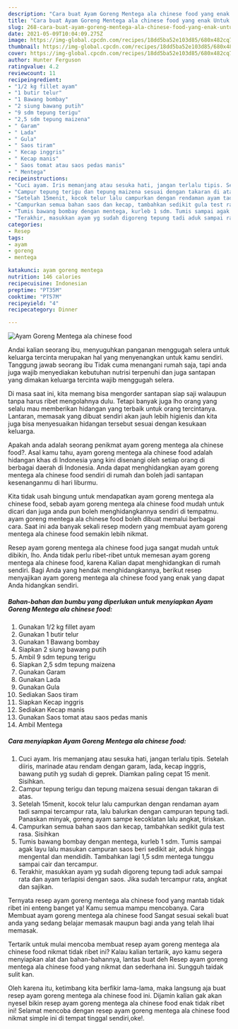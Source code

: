 ```yaml
---
description: "Cara buat Ayam Goreng Mentega ala chinese food yang enak Untuk Jualan"
title: "Cara buat Ayam Goreng Mentega ala chinese food yang enak Untuk Jualan"
slug: 268-cara-buat-ayam-goreng-mentega-ala-chinese-food-yang-enak-untuk-jualan
date: 2021-05-09T10:04:09.275Z
image: https://img-global.cpcdn.com/recipes/18dd5ba52e103d85/680x482cq70/ayam-goreng-mentega-ala-chinese-food-foto-resep-utama.jpg
thumbnail: https://img-global.cpcdn.com/recipes/18dd5ba52e103d85/680x482cq70/ayam-goreng-mentega-ala-chinese-food-foto-resep-utama.jpg
cover: https://img-global.cpcdn.com/recipes/18dd5ba52e103d85/680x482cq70/ayam-goreng-mentega-ala-chinese-food-foto-resep-utama.jpg
author: Hunter Ferguson
ratingvalue: 4.2
reviewcount: 11
recipeingredient:
- "1/2 kg fillet ayam"
- "1 butir telur"
- "1 Bawang bombay"
- "2 siung bawang putih"
- "9 sdm tepung terigu"
- "2,5 sdm tepung maizena"
- " Garam"
- " Lada"
- " Gula"
- " Saos tiram"
- " Kecap inggris"
- " Kecap manis"
- " Saos tomat atau saos pedas manis"
- " Mentega"
recipeinstructions:
- "Cuci ayam. Iris memanjang atau sesuka hati, jangan terlalu tipis. Setelah diiris, marinade atau rendam dengan garam, lada, kecap inggris, bawang putih yg sudah di geprek. Diamkan paling cepat 15 menit. Sisihkan."
- "Campur tepung terigu dan tepung maizena sesuai dengan takaran di atas."
- "Setelah 15menit, kocok telur lalu campurkan dengan rendaman ayam tadi sampai tercampur rata, lalu balurkan dengan campuran tepung tadi. Panaskan minyak, goreng ayam sampe kecoklatan lalu angkat, tiriskan."
- "Campurkan semua bahan saos dan kecap, tambahkan sedikit gula test rasa. Sisihkan"
- "Tumis bawang bombay dengan mentega, kurleb 1 sdm. Tumis sampai agak layu lalu masukan campuran saos beri sedikit air, aduk hingga mengental dan mendidih. Tambahkan lagi 1,5 sdm mentega tunggu sampai cair dan tercampur."
- "Terakhir, masukkan ayam yg sudah digoreng tepung tadi aduk sampai rata dan ayam terlapisi dengan saos. Jika sudah tercampur rata, angkat dan sajikan."
categories:
- Resep
tags:
- ayam
- goreng
- mentega

katakunci: ayam goreng mentega 
nutrition: 146 calories
recipecuisine: Indonesian
preptime: "PT35M"
cooktime: "PT57M"
recipeyield: "4"
recipecategory: Dinner

---
```



![Ayam Goreng Mentega ala chinese food](https://img-global.cpcdn.com/recipes/18dd5ba52e103d85/680x482cq70/ayam-goreng-mentega-ala-chinese-food-foto-resep-utama.jpg)

Andai kalian seorang ibu, menyuguhkan panganan menggugah selera untuk keluarga tercinta merupakan hal yang menyenangkan untuk kamu sendiri. Tanggung jawab seorang ibu Tidak cuma menangani rumah saja, tapi anda juga wajib menyediakan kebutuhan nutrisi terpenuhi dan juga santapan yang dimakan keluarga tercinta wajib menggugah selera.

Di masa  saat ini, kita memang bisa mengorder santapan siap saji walaupun tanpa harus ribet mengolahnya dulu. Tetapi banyak juga lho orang yang selalu mau memberikan hidangan yang terbaik untuk orang tercintanya. Lantaran, memasak yang dibuat sendiri akan jauh lebih higienis dan kita juga bisa menyesuaikan hidangan tersebut sesuai dengan kesukaan keluarga. 



Apakah anda adalah seorang penikmat ayam goreng mentega ala chinese food?. Asal kamu tahu, ayam goreng mentega ala chinese food adalah hidangan khas di Indonesia yang kini disenangi oleh setiap orang di berbagai daerah di Indonesia. Anda dapat menghidangkan ayam goreng mentega ala chinese food sendiri di rumah dan boleh jadi santapan kesenanganmu di hari liburmu.

Kita tidak usah bingung untuk mendapatkan ayam goreng mentega ala chinese food, sebab ayam goreng mentega ala chinese food mudah untuk dicari dan juga anda pun boleh menghidangkannya sendiri di tempatmu. ayam goreng mentega ala chinese food boleh dibuat memalui berbagai cara. Saat ini ada banyak sekali resep modern yang membuat ayam goreng mentega ala chinese food semakin lebih nikmat.

Resep ayam goreng mentega ala chinese food juga sangat mudah untuk dibikin, lho. Anda tidak perlu ribet-ribet untuk memesan ayam goreng mentega ala chinese food, karena Kalian dapat menghidangkan di rumah sendiri. Bagi Anda yang hendak menghidangkannya, berikut resep menyajikan ayam goreng mentega ala chinese food yang enak yang dapat Anda hidangkan sendiri.

<!--inarticleads1-->

##### Bahan-bahan dan bumbu yang diperlukan untuk menyiapkan Ayam Goreng Mentega ala chinese food:

1. Gunakan 1/2 kg fillet ayam
1. Gunakan 1 butir telur
1. Gunakan 1 Bawang bombay
1. Siapkan 2 siung bawang putih
1. Ambil 9 sdm tepung terigu
1. Siapkan 2,5 sdm tepung maizena
1. Gunakan  Garam
1. Gunakan  Lada
1. Gunakan  Gula
1. Sediakan  Saos tiram
1. Siapkan  Kecap inggris
1. Sediakan  Kecap manis
1. Gunakan  Saos tomat atau saos pedas manis
1. Ambil  Mentega




<!--inarticleads2-->

##### Cara menyiapkan Ayam Goreng Mentega ala chinese food:

1. Cuci ayam. Iris memanjang atau sesuka hati, jangan terlalu tipis. Setelah diiris, marinade atau rendam dengan garam, lada, kecap inggris, bawang putih yg sudah di geprek. Diamkan paling cepat 15 menit. Sisihkan.
1. Campur tepung terigu dan tepung maizena sesuai dengan takaran di atas.
1. Setelah 15menit, kocok telur lalu campurkan dengan rendaman ayam tadi sampai tercampur rata, lalu balurkan dengan campuran tepung tadi. Panaskan minyak, goreng ayam sampe kecoklatan lalu angkat, tiriskan.
1. Campurkan semua bahan saos dan kecap, tambahkan sedikit gula test rasa. Sisihkan
1. Tumis bawang bombay dengan mentega, kurleb 1 sdm. Tumis sampai agak layu lalu masukan campuran saos beri sedikit air, aduk hingga mengental dan mendidih. Tambahkan lagi 1,5 sdm mentega tunggu sampai cair dan tercampur.
1. Terakhir, masukkan ayam yg sudah digoreng tepung tadi aduk sampai rata dan ayam terlapisi dengan saos. Jika sudah tercampur rata, angkat dan sajikan.




Ternyata resep ayam goreng mentega ala chinese food yang mantab tidak ribet ini enteng banget ya! Kamu semua mampu mencobanya. Cara Membuat ayam goreng mentega ala chinese food Sangat sesuai sekali buat anda yang sedang belajar memasak maupun bagi anda yang telah lihai memasak.

Tertarik untuk mulai mencoba membuat resep ayam goreng mentega ala chinese food nikmat tidak ribet ini? Kalau kalian tertarik, ayo kamu segera menyiapkan alat dan bahan-bahannya, lantas buat deh Resep ayam goreng mentega ala chinese food yang nikmat dan sederhana ini. Sungguh taidak sulit kan. 

Oleh karena itu, ketimbang kita berfikir lama-lama, maka langsung aja buat resep ayam goreng mentega ala chinese food ini. Dijamin kalian gak akan nyesel bikin resep ayam goreng mentega ala chinese food enak tidak ribet ini! Selamat mencoba dengan resep ayam goreng mentega ala chinese food nikmat simple ini di tempat tinggal sendiri,oke!.

